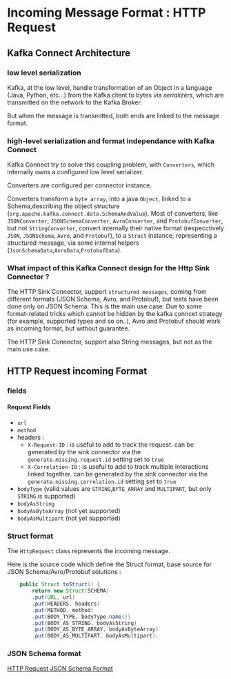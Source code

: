 # Incoming Message Format : HTTP Request

## Kafka Connect Architecture

### low level serialization
Kafka, at the low level, handle transformation of an Object in a language (Java, Python, etc...) from the Kafka client to bytes via _serializers_, which are transmitted on the network to the Kafka Broker.

But when the message is transmitted, both ends are linked to the message format.

### high-level serialization and format independance with Kafka Connect

Kafka Connect try to solve this coupling problem, with `Converters`, which internally owns a configured low level serializer.

Converters are configured per connector instance.

Converters transform a `byte array`, into a java `Object`, linked to a Schema,describing the object structure (`org.apache.kafka.connect.data.SchemaAndValue`).
Most of converters, like `JSONConverter`, `JSONSchemaConverter`, `AvroConverter`, and `ProtobufConverter`, but not `StringConverter`,
convert internally their native format (respecctively `JSON`, `JSONSchema`, `Avro`, and `Protobuf`),
to a `Struct` instance, representing a structured message, via some internal helpers (`JsonSchemaData`,`AvroData`,`ProtobufData`).

### What impact of this Kafka Connect design for the Http Sink Connector ?

The HTTP Sink Connector, support `structured messages`, coming from different formats (JSON Schema, Avro, and Protobuf),
but tests have been done only on JSON Schema. This is the main use case.
Due to some format-related tricks which cannot be hidden by the kafka conncet strategy (for example, supported types and so on..),
Avro and Protobuf should work as incoming format, but without guarantee.

The HTTP Sink Connector, support also String messages, but not as the main use case.

## HTTP Request incoming Format

### fields

#### Request Fields

- `url`
- `method`
- headers :
  - `X-Request-ID` : is useful to add to track the request. can be generated by the sink connector via the `generate.missing.request.id` setting set to `true`
  - `X-Correlation-ID` : is useful to add to track multiple interactions linked together. can be generated by the sink connector via the `generate.missing.correlation.id` setting set to `true`
- `bodyType` (valid values are `STRING`,`BYTE_ARRAY` and `MULTIPART`, but only `STRING` is supported)
- `bodyAsString`
- `bodyAsByteArray` (not yet supported)
- `bodyAsMultipart` (not yet supported)

### Struct format

The `HttpRequest` class represents the incoming message.

Here is the source code which define the Struct format, base source for JSON Schema/Avro/Protobuf solutions : 

```java
    public Struct toStruct() {
        return new Struct(SCHEMA)
        .put(URL, url)
        .put(HEADERS, headers)
        .put(METHOD, method)
        .put(BODY_TYPE, bodyType.name())
        .put(BODY_AS_STRING, bodyAsString)
        .put(BODY_AS_BYTE_ARRAY, bodyAsByteArray)
        .put(BODY_AS_MULTIPART, bodyAsMultipart);
```

### JSON Schema format

[HTTP Request JSON Schema Format](src/test/resources/http-request.json)

